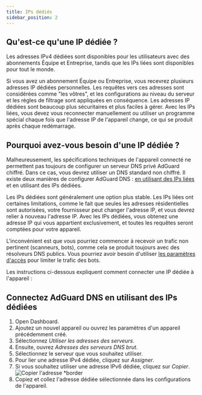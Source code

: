 ```yaml
---
title: IPs dédiés
sidebar_position: 2
---
```


## Qu'est-ce qu'une IP dédiée ?

Les adresses IPv4 dédiées sont disponibles pour les utilisateurs avec des abonnements Équipe et Entreprise, tandis que les IPs liées sont disponibles pour tout le monde.

Si vous avez un abonnement Équipe ou Entreprise, vous recevrez plusieurs adresses IP dédiées personnelles. Les requêtes vers ces adresses sont considérées comme "les vôtres", et les configurations au niveau du serveur et les règles de filtrage sont appliquées en conséquence. Les adresses IP dédiées sont beaucoup plus sécuritaires et plus faciles à gérer. Avec les IPs liées, vous devez vous reconnecter manuellement ou utiliser un programme spécial chaque fois que l'adresse IP de l'appareil change, ce qui se produit après chaque redémarrage.

## Pourquoi avez-vous besoin d'une IP dédiée ?

Malheureusement, les spécifications techniques de l'appareil connecté ne permettent pas toujours de configurer un serveur DNS privé AdGuard chiffré. Dans ce cas, vous devrez utiliser un DNS standard non chiffré. Il existe deux manières de configurer AdGuard DNS : [en utilisant des IPs liées](/private-dns/connect-devices/other-options/linked-ip.md) et en utilisant des IPs dédiées.

Les IPs dédiées sont généralement une option plus stable. Les IPs liées ont certaines limitations, comme le fait que seules les adresses résidentielles sont autorisées, votre fournisseur peut changer l'adresse IP, et vous devrez relier à nouveau l'adresse IP. Avec les IPs dédiées, vous obtenez une adresse IP qui vous appartient exclusivement, et toutes les requêtes seront comptées pour votre appareil.

L'inconvénient est que vous pourriez commencer à recevoir un trafic non pertinent (scanneurs, bots), comme cela se produit toujours avec des résolveurs DNS publics. Vous pourriez avoir besoin d'utiliser [les paramètres d'accès](/private-dns/server-and-settings/access.md) pour limiter le trafic des bots.

Les instructions ci-dessous expliquent comment connecter une IP dédiée à l'appareil :

## Connectez AdGuard DNS en utilisant des IPs dédiées

1. Open Dashboard.
2. Ajoutez un nouvel appareil ou ouvrez les paramètres d'un appareil précédemment créé.
3. Sélectionnez _Utiliser les adresses des serveurs_.
4. Ensuite, ouvrez _Adresses des serveurs DNS brut_.
5. Sélectionnez le serveur que vous souhaitez utiliser.
6. Pour lier une adresse IPv4 dédiée, cliquez sur _Assigner_.
7. Si vous souhaitez utiliser une adresse IPv6 dédiée, cliquez sur _Copier_.
   ![Copier l'adresse \*border](https://cdn.adtidy.org/content/kb/dns/private/new_dns/connect/dedicated_step7.png)
8. Copiez et collez l'adresse dédiée sélectionnée dans les configurations de l'appareil.
